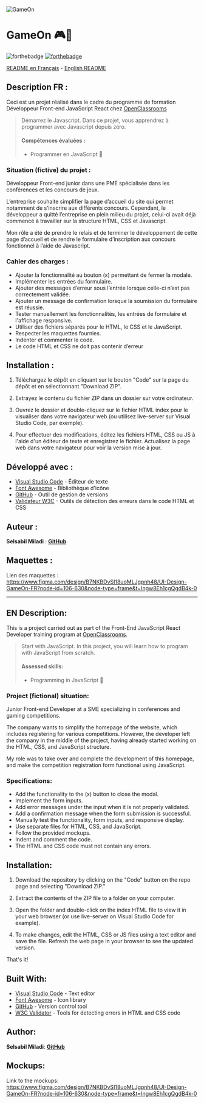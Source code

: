 ![GameOn](/Logo.png)

# GameOn 🎮👾

![forthebadge](https://forthebadge.com/images/badges/uses-js.svg)
[![forthebadge](https://forthebadge.com/images/badges/uses-git.svg)](https://github.com/miladi-selsabil)

 <a href="#description-fr-">README en Français</a> - <a href="#en-description">English README</a>

## Description FR :

Ceci est un projet réalisé dans le cadre du programme de formation Développeur Front-end JavaScript React chez [OpenClassrooms](https://openclassrooms.com/fr/paths/877-developpeur-dapplication-javascript-react)

> Démarrez le Javascript. Dans ce projet, vous apprendrez à programmer avec Javascript depuis zéro.
>
> #### Compétences évaluées :
>
> -   Programmer en JavaScript 🚀

### Situation (fictive) du projet :

Développeur Front-end junior dans une PME spécialisée dans les conférences et les concours de jeux.

L’entreprise souhaite simplifier la page d’accueil du site qui permet notamment de s’inscrire aux différents concours. Cependant, le développeur a quitté l’entreprise en plein milieu du projet, celui-ci avait déjà commencé à travailler sur la structure HTML, CSS et Javascript.

Mon rôle a été de prendre le relais et de terminer le développement de cette page d’accueil et de rendre le formulaire d’inscription aux concours fonctionnel à l’aide de Javascript.

### Cahier des charges :

-   Ajouter la fonctionnalité au bouton (x) permettant de fermer la modale.
-   Implémenter les entrées du formulaire.
-   Ajouter des messages d’erreur sous l’entrée lorsque celle-ci n’est pas correctement validée.
-   Ajouter un message de confirmation lorsque la soumission du formulaire est réussie.
-   Tester manuellement les fonctionnalités, les entrées de formulaire et l'affichage responsive.
-   Utiliser des fichiers séparés pour le HTML, le CSS et le JavaScript.
-   Respecter les maquettes fournies.
-   Indenter et commenter le code.
-   Le code HTML et CSS ne doit pas contenir d’erreur

## Installation :

1. Téléchargez le dépôt en cliquant sur le bouton "Code" sur la page du dépôt et en sélectionnant "Download ZIP".

2. Extrayez le contenu du fichier ZIP dans un dossier sur votre ordinateur.

3. Ouvrez le dossier et double-cliquez sur le fichier HTML index pour le visualiser dans votre navigateur web (ou utilisez live-server sur Visual Studio Code, par exemple).

4. Pour effectuer des modifications, éditez les fichiers HTML, CSS ou JS à l'aide d'un éditeur de texte et enregistrez le fichier. Actualisez la page web dans votre navigateur pour voir la version mise à jour.

## Développé avec :

-   [Visual Studio Code](https://code.visualstudio.com/) - Éditeur de texte
-   [Font Awesome](https://fontawesome.com/) - Bibliothèque d'icône
-   [GitHub](https://github.com/) - Outil de gestion de versions
-   [Validateur W3C](https://validator.w3.org/) - Outils de détection des erreurs dans le code HTML et CSS

## Auteur :

**Selsabil Miladi** : [**GitHub**](https://github.com/miladi-selsabil) 

## Maquettes :

Lien des maquettes : https://www.figma.com/design/B7NKBDvSI18uoMLJgpnh48/UI-Design-GameOn-FR?node-id=106-630&node-type=frame&t=Ingw8Eh1cgQgdB4k-0

---

## EN Description:

This is a project carried out as part of the Front-End JavaScript React Developer training program at [OpenClassrooms](https://openclassrooms.com/fr/paths/877-developpeur-dapplication-javascript-react).

> Start with JavaScript. In this project, you will learn how to program with JavaScript from scratch.
>
> #### Assessed skills:
>
> -   Programming in JavaScript 🚀

### Project (fictional) situation:

Junior Front-end Developer at a SME specializing in conferences and gaming competitions.

The company wants to simplify the homepage of the website, which includes registering for various competitions. However, the developer left the company in the middle of the project, having already started working on the HTML, CSS, and JavaScript structure.

My role was to take over and complete the development of this homepage, and make the competition registration form functional using JavaScript.

### Specifications:

-   Add the functionality to the (x) button to close the modal.
-   Implement the form inputs.
-   Add error messages under the input when it is not properly validated.
-   Add a confirmation message when the form submission is successful.
-   Manually test the functionality, form inputs, and responsive display.
-   Use separate files for HTML, CSS, and JavaScript.
-   Follow the provided mockups.
-   Indent and comment the code.
-   The HTML and CSS code must not contain any errors.

## Installation:

1. Download the repository by clicking on the "Code" button on the repo page and selecting "Download ZIP."

2. Extract the contents of the ZIP file to a folder on your computer.

3. Open the folder and double-click on the index HTML file to view it in your web browser (or use live-server on Visual Studio Code for example).

4. To make changes, edit the HTML, CSS or JS files using a text editor and save the file. Refresh the web page in your browser to see the updated version.

That's it!

## Built With:

-   [Visual Studio Code](https://code.visualstudio.com/) - Text editor
-   [Font Awesome](https://fontawesome.com/) - Icon library
-   [GitHub](https://github.com/) - Version control tool
-   [W3C Validator](https://validator.w3.org/) - Tools for detecting errors in HTML and CSS code

## Author:

**Selsabil Miladi**: [**GitHub**](https://github.com/miladi-selsabil) 

## Mockups:

Link to the mockups: https://www.figma.com/design/B7NKBDvSI18uoMLJgpnh48/UI-Design-GameOn-FR?node-id=106-630&node-type=frame&t=Ingw8Eh1cgQgdB4k-0
